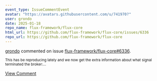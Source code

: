 ```yaml
---
event_type: IssueCommentEvent
avatar: "https://avatars.githubusercontent.com/u/741970?"
user: grondo
date: 2025-01-18
repo_name: flux-framework/flux-core
html_url: https://github.com/flux-framework/flux-core/issues/6336
repo_url: https://github.com/flux-framework/flux-core
---
```


<a href='https://github.com/grondo' target='_blank'>grondo</a> commented on issue <a href='https://github.com/flux-framework/flux-core/issues/6336' target='_blank'>flux-framework/flux-core#6336</a>.

<small>This has be reproducing lately and we now get  the extra information about what signal terminated the broker:...</small>

<a href='https://github.com/flux-framework/flux-core/issues/6336' target='_blank'>View Comment</a>